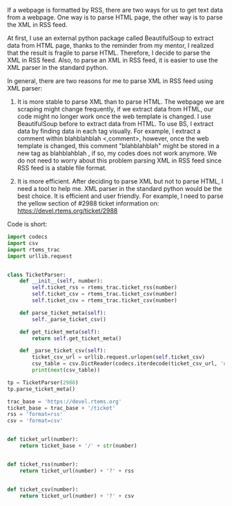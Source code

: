 If a webpage is formatted by RSS, there are two ways for us to get text data from a webpage. One way is to parse HTML page, the other way is to parse the XML in RSS feed.

At first, I use an external python package called BeautifulSoup to extract data from HTML page, thanks to the reminder from my mentor, I realized that the result is fragile to parse HTML. Therefore, I decide to parse the XML in RSS feed. Also, to parse an XML in RSS feed, it is easier to use the XML parser in the standard python.

In general, there are two reasons for me to parse XML in RSS feed using XML parser:

1. It is more stable to parse XML than to parse HTML. The webpage we are scraping might change frequently, if we extract data from HTML, our code might no longer work once the web template is changed. I use BeautifulSoup before to extract data from HTML. To use BS, I extract data by finding data in each tag visually. For example, I extract a comment within <comment> blahblahblah <,comment>, however, once the web template is changed, this comment "blahblahblah" might be stored in a new tag as <others> blahblahblah </others>, if so, my codes does not work anymore. We do not need to worry about this problem parsing XML in RSS feed since RSS feed is a stable file format.

2. It is more efficient. After deciding to parse XML but not to parse HTML, I need a tool to help me. XML parser in the standard python would be the best choice. It is efficient and user friendly. For example, I need to parse the yellow section of #2988 ticket information on: https://devel.rtems.org/ticket/2988

Code is short:

```python
import codecs
import csv
import rtems_trac
import urllib.request


class TicketParser:
    def __init__(self, number):
        self.ticket_rss = rtems_trac.ticket_rss(number)
        self.ticket_csv = rtems_trac.ticket_csv(number)
        self.ticket_csv = rtems_trac.ticket_csv(number)

    def parse_ticket_meta(self):
        self._parse_ticket_csv()

    def get_ticket_meta(self):
        return self.get_ticket_meta()

    def _parse_ticket_csv(self):
        ticket_csv_url = urllib.request.urlopen(self.ticket_csv)
        csv_table = csv.DictReader(codecs.iterdecode(ticket_csv_url, 'utf-8-sig'))
        print(next(csv_table))

tp = TicketParser(2988)
tp.parse_ticket_meta()
```
```python
trac_base = 'https://devel.rtems.org'
ticket_base = trac_base + '/ticket'
rss = 'format=rss'
csv = 'format=csv'


def ticket_url(number):
    return ticket_base + '/' + str(number)


def ticket_rss(number):
    return ticket_url(number) + '?' + rss


def ticket_csv(number):
    return ticket_url(number) + '?' + csv
```
